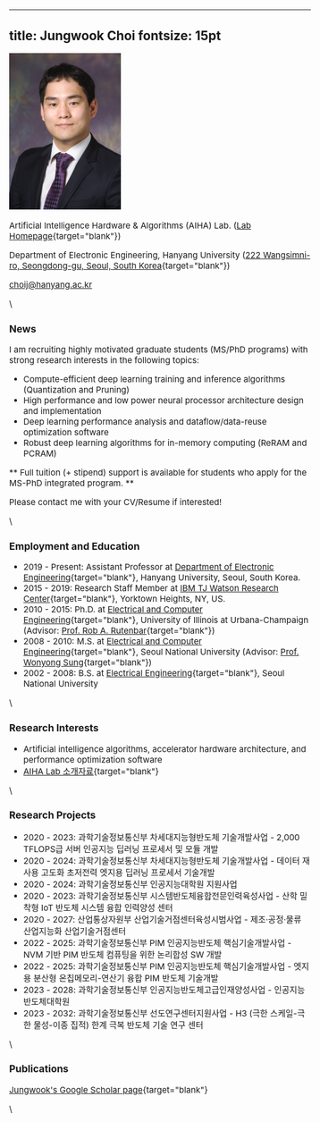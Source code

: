 
---
title: Jungwook Choi
fontsize: 15pt
---

![](./jchoi67_photo.png)


<style type="text/css">

body, td {
   font-size: 15px;
}
pre {
  font-size: 15px
}
</style>

<!-- Department of Electronic Engineering, Hanyang University -->
Artificial Intelligence Hardware & Algorithms (AIHA) Lab. ([Lab Homepage](https://sites.google.com/view/aihalab){target="blank"})

Department of Electronic Engineering, Hanyang University ([222 Wangsimni-ro, Seongdong-gu, Seoul, South Korea](http://engr.hanyang.ac.kr/eng/about/visit.php){target="blank"}) 

choij@hanyang.ac.kr
<!-- jungwook.m.choi@gmail.com   -->
<!-- img src="email.png" width="200" /-->  


\ 

### News
I am recruiting highly motivated graduate students (MS/PhD programs) with strong research interests in the following topics:

* Compute-efficient deep learning training and inference algorithms (Quantization and Pruning)
* High performance and low power neural processor architecture design and implementation
* Deep learning performance analysis and dataflow/data-reuse optimization software
* Robust deep learning algorithms for in-memory computing (ReRAM and PCRAM)

** Full tuition (+ stipend) support is available for students who apply for the MS-PhD integrated program. **

Please contact me with your CV/Resume if interested!
    
\ 

### Employment and Education

* 2019 - Present: Assistant Professor at [Department of Electronic Engineering](http://electronic.hanyang.ac.kr/en/index.php){target="blank"}, Hanyang University, Seoul, South Korea.
* 2015 - 2019: Research Staff Member at [IBM TJ Watson Research Center](http://www.research.ibm.com/labs/watson/index.shtml){target="blank"}, Yorktown Heights, NY, US.
* 2010 - 2015: Ph.D. at [Electrical and Computer Engineering](https://ece.illinois.edu){target="blank"}, University of Illinois at Urbana-Champaign (Advisor: [Prof. Rob A. Rutenbar](https://www.rutenbar.pitt.edu/){target="blank"})
* 2008 - 2010: M.S. at [Electrical and Computer Engineering](http://ee.snu.ac.kr/en){target="blank"}, Seoul National University (Advisor: [Prof. Wonyong Sung](https://scholar.google.co.kr/citations?user=1IfNFz4AAAAJ&hl=en){target="blank"})
* 2002 - 2008: B.S. at [Electrical Engineering](http://ee.snu.ac.kr/en){target="blank"}, Seoul National University

\ 

### Research Interests

* Artificial intelligence algorithms, accelerator hardware architecture, and performance optimization software
* [AIHA Lab 소개자료](https://github.com/jchoi-hyu/jchoi-hyu.github.io/raw/master/AIHA-%EC%97%B0%EA%B5%AC%EB%82%B4%EC%9A%A9%EC%86%8C%EA%B0%9C%2020200421.pdf){target="blank"}
    
\ 
  
### Research Projects

* 2020 - 2023: 과학기술정보통신부 차세대지능형반도체 기술개발사업 - 2,000 TFLOPS급 서버 인공지능 딥러닝 프로세서 및 모듈 개발
* 2020 - 2024: 과학기술정보통신부 차세대지능형반도체 기술개발사업 - 데이터 재사용 고도화 초저전력 엣지용 딥러닝 프로세서 기술개발  
* 2020 - 2024: 과학기술정보통신부 인공지능대학원 지원사업
* 2020 - 2023: 과학기술정보통신부 시스템반도체융합전문인력육성사업 - 산학 밀착형 IoT 반도체 시스템 융합 인력양성 센터
* 2020 - 2027: 산업통상자원부 산업기술거점센터육성시범사업 - 제조·공정·물류 산업지능화 산업기술거점센터
* 2022 - 2025: 과학기술정보통신부 PIM 인공지능반도체 핵심기술개발사업 - NVM 기반 PIM 반도체 컴퓨팅을 위한 논리합성 SW 개발
* 2022 - 2025: 과학기술정보통신부 PIM 인공지능반도체 핵심기술개발사업 - 엣지용 분산형 온칩메모리-연산기 융합 PIM 반도체 기술개발
* 2023 - 2028: 과학기술정보통신부 인공지능반도체고급인재양성사업 - 인공지능반도체대학원
* 2023 - 2032: 과학기술정보통신부 선도연구센터지원사업 - H3 (극한 스케일-극한 물성-이종 집적) 한계 극복 반도체 기술 연구 센터

\ 

### Publications
<!-- [Jungwook's Google Scholar page](https://scholar.google.com/citations?hl=en&user=YPT98zwAAAAJ&view_op=list_works&sortby=pubdate){target="blank"} -->
[Jungwook's Google Scholar page](https://scholar.google.com/citations?hl=en&user=YPT98zwAAAAJ&view_op=list_works){target="blank"}  

\ 

<!-- ### News
I am recruiting highly motivated graduate students (PhD programs) with strong research interests in the following topics:

* Compute-efficient deep learning training and inference algorithms (Quantization and Pruning)
* High performance and low power neural processor architecture design and implementation
* Deep learning performance analysis and dataflow/data-reuse optimization software
* Robust deep learning algorithms for in-memory computing (ReRAM and PCRAM)

Full tuition (+ stipend) support is available for students who apply for the MS-PhD integrated program.
Please contact me with your CV/Resume if interested! -->
